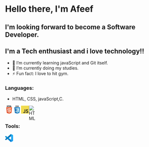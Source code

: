 # Hello there, I'm Afeef 
## I'm looking forward to become a Software Developer.
## I'm a Tech enthusiast and i love technology!!

- 🌱 I’m currently learning javaScript and Git itself.
- 👯 I’m currently doing my studies.
- ⚡ Fun fact: I love to hit gym. 


### Languages: 
  - HTML, CSS, javaScript,C.
<img align="left" alt="HTML" width="26px" src="https://raw.githubusercontent.com/github/explore/80688e429a7d4ef2fca1e82350fe8e3517d3494d/topics/html/html.png"/>
<img align="left" alt="CSS" width="26px" src="https://raw.githubusercontent.com/github/explore/80688e429a7d4ef2fca1e82350fe8e3517d3494d/topics/css/css.png"/>
<img align="left" alt="Javascript" width="26px" src="https://raw.githubusercontent.com/github/explore/80688e429a7d4ef2fca1e82350fe8e3517d3494d/topics/javascript/javascript.png"/>
<img align="left" alt="HTML" width="26px" src="https://upload.wikimedia.org/wikipedia/commons/thumb/1/18/C_Programming_Language.svg/1200px-C_Programming_Language.svg.png"/>


<br/>
<br/>

### Tools:  

<img align="left" alt="Visual Studio Code" width="26px" src="https://raw.githubusercontent.com/github/explore/80688e429a7d4ef2fca1e82350fe8e3517d3494d/topics/visual-studio-code/visual-studio-code.png" />




